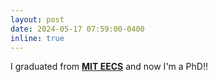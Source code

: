 ```yaml
---
layout: post
date: 2024-05-17 07:59:00-0400
inline: true
---
```


I graduated from **[MIT EECS](https://www.eecs.mit.edu/)** and now I'm a PhD!!
